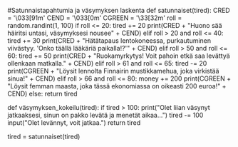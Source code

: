 #Satunnaistapahtumia ja väsymyksen laskenta
def satunnaiset(tired):
    CRED = '\033[91m'
    CEND = '\033[0m'
    CGREEN = '\33[32m'
    roll = random.randint(1, 100)
    if roll <= 20:
        tired += 20
        print(CRED + "Huono sää häiritsi untasi, väsymyksesi nousee" + CEND)
    elif roll > 20 and roll <= 40:
        tired += 30
        print(CRED + "Hätätapaus lentokoneessa, purkautuminen viivästyy. 'Onko täällä lääkäriä paikalla!?'" + CEND)
    elif roll > 50 and roll <= 60:
        tired += 50
        print(CRED + "Ruokamyrkytys! Voit pahoin etkä saa levättyä ollenkaan matkalla." + CEND)
    elif roll > 61 and roll <= 65:
        tired -= 20
        print(CGREEN + "Löysit lennolta Finnairin mustikkamehua, joka virkistää sinua!" + CEND)
    elif roll > 66 and roll <= 80:
        money += 200
        print(CGREEN + "Löysit femman maasta, joka tässä ekonomiassa on oikeasti 200 euroa!" + CEND)
    else:
        return tired


def väsymyksen_kokeilu(tired):
    if tired > 100:
        print("Olet liian väsynyt jatkaaksesi, sinun on pakko levätä ja menetät aikaa...")
        tired -= 100
        input("Olet levännyt, voit jatkaa.")
    return tired

tired = satunnaiset(tired)